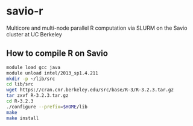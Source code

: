 # savio-r
Multicore and multi-node parallel R computation via SLURM on the Savio cluster at UC Berkeley


## How to compile R on Savio

```bash
module load gcc java
module unload intel/2013_sp1.4.211
mkdir -p ~/lib/src
cd lib/src
wget https://cran.cnr.berkeley.edu/src/base/R-3/R-3.2.3.tar.gz
tar zxvf R-3.2.3.tar.gz
cd R-3.2.3
./configure --prefix=$HOME/lib
make
make install
```
